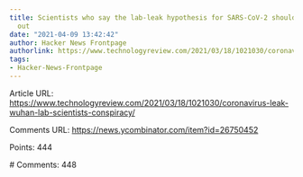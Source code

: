 ```yaml
---
title: Scientists who say the lab-leak hypothesis for SARS-CoV-2 shouldn't be ruled
  out
date: "2021-04-09 13:42:42"
author: Hacker News Frontpage
authorlink: https://www.technologyreview.com/2021/03/18/1021030/coronavirus-leak-wuhan-lab-scientists-conspiracy/
tags:
- Hacker-News-Frontpage
---
```


<p>Article URL: <a href="https://www.technologyreview.com/2021/03/18/1021030/coronavirus-leak-wuhan-lab-scientists-conspiracy/">https://www.technologyreview.com/2021/03/18/1021030/coronavirus-leak-wuhan-lab-scientists-conspiracy/</a></p>
<p>Comments URL: <a href="https://news.ycombinator.com/item?id=26750452">https://news.ycombinator.com/item?id=26750452</a></p>
<p>Points: 444</p>
<p># Comments: 448</p>
